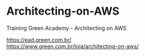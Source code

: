 # Architecting-on-AWS

Training Green Academy - Architecting on AWS 

https://ead.green.com.br/
<br>
https://www.green.com.br/loja/architecting-on-aws/
